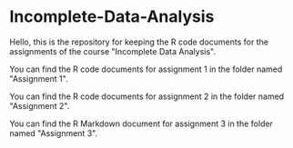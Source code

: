# Incomplete-Data-Analysis

Hello, this is the repository for keeping the R code documents for the assignments of the course "Incomplete Data Analysis".

You can find the R code documents for assignment 1 in the folder named "Assignment 1".

You can find the R code documents for assignment 2 in the folder named "Assignment 2".

You can find the R Markdown document for assignment 3 in the folder named "Assignment 3".
